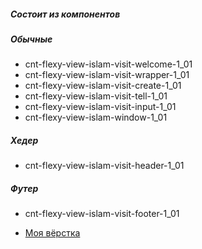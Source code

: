##### Состоит из компонентов

##### Обычные

- cnt-flexy-view-islam-visit-welcome-1_01
- cnt-flexy-view-islam-visit-wrapper-1_01
- cnt-flexy-view-islam-visit-create-1_01
- cnt-flexy-view-islam-visit-tell-1_01
- cnt-flexy-view-islam-visit-input-1_01
- cnt-flexy-view-islam-window-1_01

##### Хедер

- cnt-flexy-view-islam-visit-header-1_01


##### Футер

- cnt-flexy-view-islam-visit-footer-1_01


-  [Моя вёрстка](https://github.com/Muzagov/Visit/)
